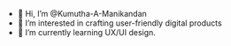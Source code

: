 - 👋 Hi, I’m @Kumutha-A-Manikandan
- 👀 I’m interested in crafting user-friendly digital products
- 🌱 I’m currently learning UX/UI design.
<!---
Kumutha-A-Manikandan/Kumutha-A-Manikandan is a ✨ special ✨ repository because its `README.md` (this file) appears on your GitHub profile.
You can click the Preview link to take a look at your changes.
--->
